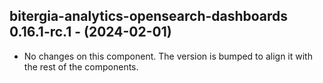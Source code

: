   ## bitergia-analytics-opensearch-dashboards 0.16.1-rc.1 - (2024-02-01)
  
  * No changes on this component. The version is bumped to align it
    with the rest of the components.
